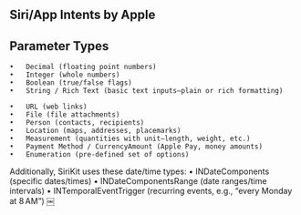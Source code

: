 ## Siri/App Intents by Apple

## Parameter Types

	•	Decimal (floating point numbers)
	•	Integer (whole numbers)
	•	Boolean (true/false flags)
	•	String / Rich Text (basic text inputs—plain or rich formatting)  ￼ ￼
	•	URL (web links)
	•	File (file attachments)
	•	Person (contacts, recipients)
	•	Location (maps, addresses, placemarks)
	•	Measurement (quantities with unit—length, weight, etc.)
	•	Payment Method / CurrencyAmount (Apple Pay, money amounts)
	•	Enumeration (pre‑defined set of options)  ￼ ￼

Additionally, SiriKit uses these date/time types:
	•	INDateComponents (specific dates/times)
	•	INDateComponentsRange (date ranges/time intervals)
	•	INTemporalEventTrigger (recurring events, e.g., “every Monday at 8 AM”)  ￼
